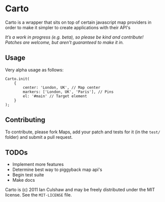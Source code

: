 # Carto

Carto is a wrapper that sits on top of certain javascript map providers in order to make it simpler to create applications with their API's

*It’s a work in progress (e.g. beta), so please be kind and 
contribute! Patches are welcome, but aren't guaranteed to make it in.*

## Usage

Very alpha usage as follows:

```
Carto.init(
	{
		center: 'London, UK', // Map center
		markers: ['London, UK', 'Paris'], // Pins
		el: '#main' // Target element
	}
);
```

## Contributing

To contribute, please fork Maps, add your patch and tests for it (in the `test/` folder) and
submit a pull request.

## TODOs

* Implement more features
* Determine best way to piggyback map api's
* Begin test suite
* Make docs

Carto is (c) 2011 Ian Culshaw and may be freely distributed under the MIT license.
See the `MIT-LICENSE` file.